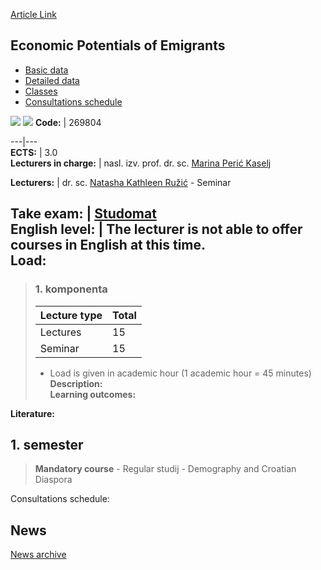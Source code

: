 [Article Link](https://www.fhs.hr/en/course/epoe_a)

## Economic Potentials of Emigrants
  * [Basic data](https://www.fhs.hr/en/course/epoe_a#v1id-523773_281611_1_0 "Basic data")
  * [Detailed data](https://www.fhs.hr/en/course/epoe_a#v1id-523773_281611_1_1 "Detailed data")
  * [Classes](https://www.fhs.hr/en/course/epoe_a#v1id-523773_281611_1_2 "Classes")
  * [Consultations schedule](https://www.fhs.hr/en/course/epoe_a#v1id-523773_281611_1_3 "Consultations schedule")


[![](https://www.fhs.hr/img/flags/gif/hr.gif)](https://www.fhs.hr/predmet/gpi_a) [![](https://www.fhs.hr/img/flags/gif/gb.gif)](https://www.fhs.hr/en/course/epoe_a)
**Code:** |  269804  
  
---|---  
**ECTS:** |  3.0   
**Lecturers in charge:** |  nasl. izv. prof. dr. sc. [Marina Perić Kaselj](https://www.fhs.hr/staff/marina.peric_kaselj)   
  
**Lecturers:** |  dr. sc. [Natasha Kathleen Ružić](https://www.fhs.hr/djelatnik/natasha_kathleen.ruzic) - Seminar  
  
**Take exam:** |  [Studomat](http://www.isvu.hr/studomat)  
**English level:** |  The lecturer is not able to offer courses in English at this time.   
**Load:**  
---  
> ### 1. komponenta
> | Lecture type | Total  
> ---|---  
> Lectures | 15  
> Seminar | 15  
> * Load is given in academic hour (1 academic hour = 45 minutes)   
**Description:**  
> **Learning outcomes:**  

  
**Literature:**  

  
**1. semester**  
---  
> **Mandatory course** - Regular studij - Demography and Croatian Diaspora  
>   
Consultations schedule: 


## News
[News archive](https://www.fhs.hr/en/course/epoe_a?@=21nbg#news_124662 "News archive")
